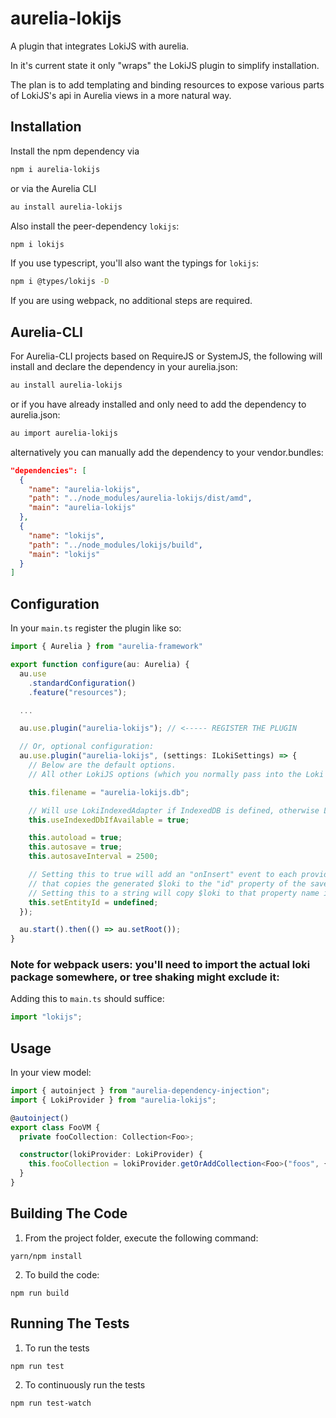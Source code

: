 # aurelia-lokijs

A plugin that integrates LokiJS with aurelia.

In it's current state it only "wraps" the LokiJS plugin to simplify installation.

The plan is to add templating and binding resources to expose various parts of LokiJS's api in Aurelia views in a more natural way.


## Installation
Install the npm dependency via

```bash
npm i aurelia-lokijs
```

or via the Aurelia CLI

```bash
au install aurelia-lokijs
```

Also install the peer-dependency `lokijs`:

```bash
npm i lokijs
```

If you use typescript, you'll also want the typings for `lokijs`:

```bash
npm i @types/lokijs -D
```

If you are using webpack, no additional steps are required.

## Aurelia-CLI

For Aurelia-CLI projects based on RequireJS or SystemJS, the following will install and declare the dependency in your aurelia.json:

```bash
au install aurelia-lokijs
```

or if you have already installed and only need to add the dependency to aurelia.json:

```bash
au import aurelia-lokijs
```

alternatively you can manually add the dependency to your vendor.bundles:

```json
"dependencies": [
  {
    "name": "aurelia-lokijs",
    "path": "../node_modules/aurelia-lokijs/dist/amd",
    "main": "aurelia-lokijs"
  },
  {
    "name": "lokijs",
    "path": "../node_modules/lokijs/build",
    "main": "lokijs"
  }
]
```

## Configuration
In your `main.ts` register the plugin like so:

```typescript
import { Aurelia } from "aurelia-framework"

export function configure(au: Aurelia) {
  au.use
    .standardConfiguration()
    .feature("resources");

  ...

  au.use.plugin("aurelia-lokijs"); // <----- REGISTER THE PLUGIN

  // Or, optional configuration:
  au.use.plugin("aurelia-lokijs", (settings: ILokiSettings) => {
    // Below are the default options.
    // All other LokiJS options (which you normally pass into the Loki constructor) can be set here too

    this.filename = "aurelia-lokijs.db";

    // Will use LokiIndexedAdapter if IndexedDB is defined, otherwise LocalStorageAdapter
    this.useIndexedDbIfAvailable = true;

    this.autoload = true;
    this.autosave = true;
    this.autosaveInterval = 2500;

    // Setting this to true will add an "onInsert" event to each provider-created collection
    // that copies the generated $loki to the "id" property of the saved entity (if not already set).
    // Setting this to a string will copy $loki to that property name instead.
    this.setEntityId = undefined;
  });

  au.start().then(() => au.setRoot());
}
```

### Note for webpack users: you'll need to import the actual loki package somewhere, or tree shaking might exclude it:

Adding this to `main.ts` should suffice:

```typescript
import "lokijs";
```

## Usage
In your view model:

```typescript
import { autoinject } from "aurelia-dependency-injection";
import { LokiProvider } from "aurelia-lokijs";

@autoinject()
export class FooVM {
  private fooCollection: Collection<Foo>;

  constructor(lokiProvider: LokiProvider) {
    this.fooCollection = lokiProvider.getOrAddCollection<Foo>("foos", {}/* options (optional), default: { disableChangesApi: false } */);
  }
}
```

## Building The Code


1. From the project folder, execute the following command:

  ```
  yarn/npm install
  ```
2. To build the code:

  ```
  npm run build
  ```

## Running The Tests

1. To run the tests

  ```
  npm run test
  ```

2. To continuously run the tests

```
npm run test-watch
```

